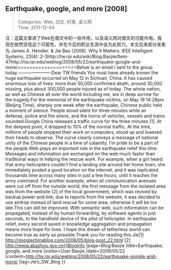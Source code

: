 Earthquake, google, and more [2008]
---
    
> Categories: Web, 旧文, 时事, 语义网  
> Time: 2011-12-04
    
注：这篇文章讲了Web在救灾中的一些作用，以及语义网对救灾的可能作用。我现在依然坚信这个可能性，并在今后的职业生涯中会为此努力。本文后来部分发表为 James A. Hendler. & Jie Bao (2008). Why It Matters. IEEE Intelligent Systems, 23(4): 2-3http://tw.rpi.edu/wiki/Blog:Baojie/Item-47http://tw.rpi.edu/weblog/2008/05/22/earthquake-google-and-more/====================Below is an email I sent to the group today.———————-Dear TW friends     You must have already known the huge earthquake occurred on May 12 in Sichuan, China. It has caused enormous loss of lives: more than 50,000 confirmed death, around 30,000 missing, plus about 300,000 people injured as of today. The whole nation, as well as Chinese all over the world including me, are in deep sorrow for the tragedy.For the memorial of the earthquake victims, on May 19 14:28pm (Beijing Time), sharply one week after the earthquake, Chinese public held a moment of silence. People stood silent for three minutes while air defense, police and fire sirens, and the horns of vehicles, vessels and trains sounded.Google China released a traffic curve for the three minutes [1]. At the deepest point, it dropped to 10% of the normal traffic. At the time, millions of people stopped their work on computers, stood up and lowered their heads to observe. The curve clearly conveys a message of national unity of the Chinese people in a time of calamity. I’m pride to be a part of the people.Web plays an important role in the earthquake relief this time. Messages and information are exchanged on the web much faster than traditional ways in helping the rescue work. For example, when a girl heard that army helicopters couldn’t find a landing site around her home town, she immediately posted a good location on the internet, and it was replicated thousands time across many sites in just a few hours, until it reaches the army command. For another example, when all communication avenues were cut off from the outside world, the first message from the isolated area was from the website [2] of the local government, which was revived by backup power and link; due to reports from the website, it was decided to use airdrop instead of land rescue for some area, otherwise it will be too late.This can still be improved. With semantic web, such information can be propagated, instead of by human forwarding, by software agents in just seconds, to the handheld device of the pilot of helicopter. In earthquake relief, every second saved in knowledge aggregation and propagation means more hope for lives. I hope this dream of tetherless world can become true as early as possible.Thank you for reading this.Jie[1] http://googlechinablog.com/2008/05/blog-post_22.html [2] http://www.abazhou.gov.cn{{BlogInfo |page=Blog:Baojie |title=Earthquake, google, and more |visitor=User:Baojie |date=2008/05/22 |content=http://tw.rpi.edu/weblog/2008/05/22/earthquake-google-and-more/ |tag=Jie’s_SW_Blog }}     
    